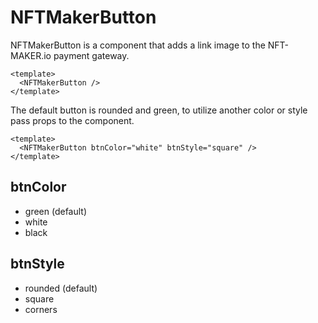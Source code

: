# NFTMakerButton

NFTMakerButton is a component that adds a link image to the NFT-MAKER.io payment gateway.

```vue
<template>
  <NFTMakerButton />
</template>
```
The default button is rounded and green, to utilize another color or style pass props to the component.

```vue
<template>
  <NFTMakerButton btnColor="white" btnStyle="square" />
</template>
```

## btnColor
- green (default)
- white
- black

## btnStyle
- rounded (default)
- square
- corners
